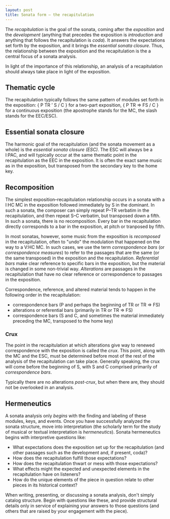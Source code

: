 ```yaml
---
layout: post
title: Sonata form – the recapitulation
---
```


The _recapitulation_ is the goal of the sonata, coming after the _exposition_ and the _development_ (anything that precedes the exposition is _introduction_ and anything that follows the recapitulation is _coda_). It answers the expectations set forth by the exposition, and it brings the _essential sonata closure_. Thus, the relationship between the exposition and the recapitulation is the a central focus of a sonata analysis.

In light of the importance of this relationship, an analysis of a recapitulation should always take place in light of the exposition.

## Thematic cycle

The recapitulation typically follows the same pattern of modules set forth in the exposition: { P TR ’ S / C } for a two-part exposition, { P TR ⇒ FS / C } for a continuous exposition (the apostrophe stands for the MC, the slash stands for the EEC/ESC).

## Essential sonata closure

The harmonic goal of the recapitulation (and the sonata movement as a whole) is the _essential sonata closure (ESC)_. The ESC will always be a I:PAC, and will typically occur at the same thematic point in the recapitulation as the EEC in the exposition. It is often the exact same music as in the exposition, but transposed from the secondary key to the home key.

## Recomposition

The simplest exposition–recapitulation relationship occurs in a sonata with a I:HC MC in the exposition followed immediately by S in the dominant. In such a sonata, the composer can simply repeat P–TR verbatim in the recapitulation, and then repeat S–C verbatim, but transposed down a fifth. In such a sonata, there is no recomposition. Every bar in the recapitulation directly corresponds to a bar in the exposition, at pitch or tranposed by fifth.

In most sonatas, however, some music from the exposition is _recomposed_ in the recapitulation, often to "undo" the modulation that happened on the way to a V:HC MC. In such cases, we use the term _correspondence bars_ (or _correspondence measures_) to refer to the passages that are the same (or the same transposed) in the exposition and the recapitulation. _Referential bars_ make clear reference to specific bars in the exposition, but the material is changed in some non-trivial way. _Alterations_ are passages in the recapitulation that have no clear reference or correspondence to passages in the exposition.

Correspondence, reference, and altered material tends to happen in the following order in the recapitulation:

- correspondence bars (P and perhaps the beginning of TR or TR ⇒ FS)
- alterations or referential bars (primarily in TR or TR ⇒ FS)
- correspondence bars (S and C, and sometimes the material immediately preceding the MC, transposed to the home key)

### Crux

The point in the recapitulation at which alterations give way to renewed correspondence with the exposition is called the _crux_. This point, along with the MC and the ESC, must be determined before most of the rest of the analysis of the recapitulation can take place. Generally speaking, the crux will come before the beginning of S, with S and C comprised primarily of _correspondence bars_.

Typically there are no alterations _post-crux_, but when there are, they should not be overlooked in an analysis.

## Hermeneutics

A sonata analysis only _begins_ with the finding and labeling of these modules, keys, and events. Once you have successfully analyzed the sonata structure, move into interpretation (the scholarly term for the study of musical or textual interpretation is _hermeneutics_). Sonata hermeneutics begins with interpretive questions like:

- What expectations does the exposition set up for the recapitulation (and other passages such as the development and, if present, coda)?
- How does the recapitulation fulfill those expectations?
- How does the recapitulation thwart or mess with those expectations?
- What effects might the expected and unexpected elements in the recapitulation have on listeners?
- How do the unique elements of the piece in question relate to other pieces in its historical context?

When writing, presenting, or discussing a sonata analysis, don't simply catalog structure. Begin with questions like these, and provide structural details only in service of explaining your answers to those questions (and others that are raised by your engagement with the piece).
